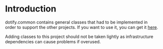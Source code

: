 # Introduction #
dotify.common contains general classes that had to be implemented in order to support the other projects. If you want to use it, you can get it [here](http://search.maven.org/#search%7Cga%7C1%7Ca%3A%22dotify.common%22).

Adding classes to this project should not be taken lightly as infrastructure dependencies can cause problems if overused.
